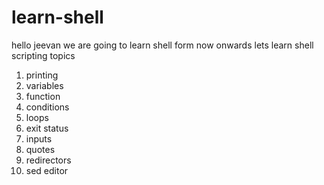 # learn-shell
hello jeevan we are going to learn shell form now onwards
 lets learn shell scripting topics
 1. printing
 2. variables
 3. function
 4. conditions
 5. loops
 6. exit status
 7. inputs
 8. quotes
 9. redirectors
 10. sed editor
>>>>>>>>>>>>>>>>>>>>>>>
